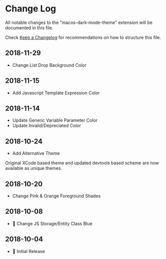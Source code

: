# Change Log

All notable changes to the "macos-dark-mode-theme" extension will be documented in this file.

Check [Keep a Changelog](http://keepachangelog.com/) for recommendations on how to structure this file.

## 2018-11-29

- Change List Drop Background Color

## 2018-11-15

- Add Javascript Template Expression Color

## 2018-11-14

- Update Generic Variable Parameter Color
- Update Invalid/Depreciated  Color

## 2018-10-24

- Add Alternative Theme

Original XCode based theme and updated devtools based scheme are now available as unique themes.

## 2018-10-20

- Change Pink & Orange Foreground Shades

## 2018-10-08

- 💄 Change JS Storage/Entity Class Blue

## 2018-10-04

- 🎉 Initial Release